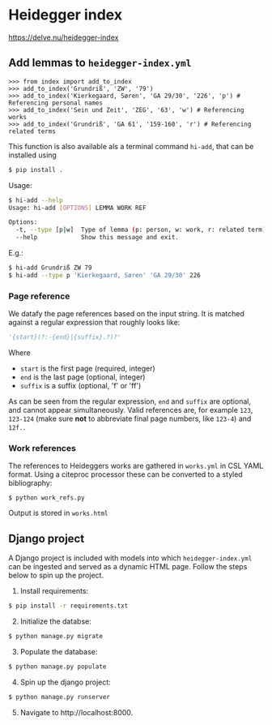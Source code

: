 # Heidegger index

https://delve.nu/heidegger-index

## Add lemmas to `heidegger-index.yml`

```pycon
>>> from index import add_to_index
>>> add_to_index('Grundriß', 'ZW', '79')
>>> add_to_index('Kierkegaard, Søren', 'GA 29/30', '226', 'p') # Referencing personal names
>>> add_to_index('Sein und Zeit', 'ZEG', '63', 'w') # Referencing works
>>> add_to_index('Grundriß', 'GA 61', '159-160', 'r') # Referencing related terms
```

This function is also available als a terminal command `hi-add`, that can be installed using

```sh
$ pip install .
```

Usage:
```sh
$ hi-add --help
Usage: hi-add [OPTIONS] LEMMA WORK REF

Options:
  -t, --type [p|w]  Type of lemma (p: person, w: work, r: related term)
  --help            Show this message and exit.
```

E.g.:

```sh
$ hi-add Grundriß ZW 79
$ hi-add --type p 'Kierkegaard, Søren' 'GA 29/30' 226
```

### Page reference

We datafy the page references based on the input string. It is matched against a regular expression that roughly looks like:

```python
'{start}(?:-{end}|{suffix}.?)?'
```

Where

* `start` is the first page (required, integer)
* `end` is the last page (optional, integer)
* `suffix` is a suffix (optional, 'f' or 'ff')

As can be seen from the regular expression, `end` and `suffix` are optional, and cannot appear simultaneously. Valid references are, for example `123`, `123-124` (make sure **not** to abbreviate final page numbers, like `123-4`) and `12f.`.

### Work references

The references to Heideggers works are gathered in `works.yml` in CSL YAML format. Using a citeproc processor these can be converted to a styled bibliography:

```shell
$ python work_refs.py
```

Output is stored in `works.html`

## Django project

A Django project is included with models into which `heidegger-index.yml` can be ingested and served as a dynamic HTML page. Follow the steps below to spin up the project.

1. Install requirements:

  ```sh
  $ pip install -r requirements.txt
  ```

2. Initialize the databse:

  ```sh
  $ python manage.py migrate
  ```

3. Populate the database:

  ```sh
  $ python manage.py populate
  ```

4. Spin up the django project:

  ```sh
  $ python manage.py runserver
  ```

5. Navigate to http://localhost:8000.
